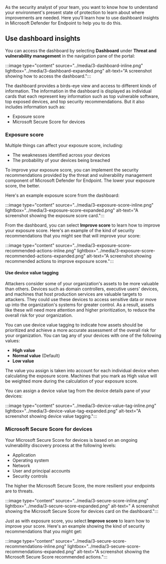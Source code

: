 As the security analyst of your team, you want to know how to understand your environment's present state of protection to learn about where improvements are needed. Here you'll learn how to use dashboard insights in Microsoft Defender for Endpoint to help you to do this.

## Use dashboard insights

You can access the dashboard by selecting **Dashboard** under **Threat and vulnerability management** in the navigation pane of the portal:

:::image type="content" source="../media/3-dashboard-inline.png" lightbox="../media/3-dashboard-expanded.png" alt-text="A screenshot showing how to access the dashboard.":::

The dashboard provides a birds-eye view and access to different kinds of information. The information in the dashboard is displayed as individual cards that each represent key information such as top vulnerable software, top exposed devices, and top security recommendations. But it also includes information such as:

- Exposure score
- Microsoft Secure Score for devices

### Exposure score

Multiple things can affect your exposure score, including:

- The weaknesses identified across your devices
- The probability of your devices being breached

To improve your exposure score, you can implement the security recommendations provided by the threat and vulnerability management component of Microsoft Defender for Endpoint. The lower your exposure score, the better.

Here's an example exposure score from the dashboard:

:::image type="content" source="../media/3-exposure-score-inline.png" lightbox="../media/3-exposure-score-expanded.png" alt-text="A screenshot showing the exposure score card.":::

From the dashboard, you can select **Improve score** to learn how to improve your exposure score. Here's an example of the kind of security recommendations that you might see that will improve your score:

:::image type="content" source="../media/3-exposure-score-recommended-actions-inline.png" lightbox="../media/3-exposure-score-recommended-actions-expanded.png" alt-text="A screenshot showing recommended actions to improve exposure score.":::

#### Use device value tagging

Attackers consider some of your organization's assets to be more valuable than others. Devices such as domain controllers, executive users' devices, and machines that host production services are valuable targets to attackers. They could use these devices to access sensitive data or move up into the organization's systems for greater control. As a result, assets like these will need more attention and higher prioritization, to reduce the overall risk for your organization.

You can use device value tagging to indicate how assets should be prioritized and achieve a more accurate assessment of the overall risk for your organization.
You can tag any of your devices with one of the following values:

- **High value**
- **Normal value** (Default)
- **Low value**

The value you assign is taken into account for each individual device when calculating the exposure score.   Machines that you mark as High value will be weighted more during the calculation of your exposure score.

You can assign a device value tag from the device details pane of your devices:

:::image type="content" source="../media/3-device-value-tag-inline.png" lightbox="../media/3-device-value-tag-expanded.png" alt-text="A screenshot showing device value tagging.":::

### Microsoft Secure Score for devices

 Your Microsoft Secure Score for devices is based on an ongoing vulnerability discovery process at the following levels:

- Application
- Operating system
- Network
- User and principal accounts
- Security controls

The higher the Microsoft Secure Score, the more resilient your endpoints are to threats.

:::image type="content" source="../media/3-secure-score-inline.png" lightbox="../media/3-secure-score-expanded.png" alt-text=" A screenshot showing the Microsoft Secure Score for devices card on the dashboard.":::

Just as with exposure score, you select **Improve score** to learn how to improve your score. Here's an example showing the kind of security recommendations that you might get:

:::image type="content" source="../media/3-secure-score-recommendations-inline.png" lightbox="../media/3-secure-score-recommendations-expanded.png" alt-text="A screenshot showing the Microsoft Secure Score recommended actions.":::
